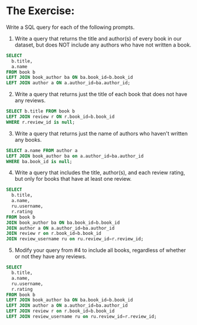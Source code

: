 # The Exercise:

Write a SQL query for each of the following prompts.

1. Write a query that returns the title and author(s) of every book in our dataset, but does NOT include any authors who have not written a book.

```sql
SELECT 
  b.title, 
  a.name
FROM book b
LEFT JOIN book_author ba ON ba.book_id=b.book_id
LEFT JOIN author a ON a.author_id=ba.author_id;
```

2. Write a query that returns just the title of each book that does not have any reviews.

```sql
SELECT b.title FROM book b
LEFT JOIN review r ON r.book_id=b.book_id
WHERE r.review_id is null;
```

3. Write a query that returns just the name of authors who haven't written any books.

```sql
SELECT a.name FROM author a
LEFT JOIN book_author ba on a.author_id=ba.author_id
WHERE ba.book_id is null;
```

4. Write a query that includes the title, author(s), and each review rating, but only for books that have at least one review.

```sql
SELECT 
  b.title, 
  a.name,
  ru.username,
  r.rating
FROM book b
JOIN book_author ba ON ba.book_id=b.book_id
JOIN author a ON a.author_id=ba.author_id
JOIN review r on r.book_id=b.book_id
JOIN review_username ru on ru.review_id=r.review_id;
```

5. Modify your query from #4 to include all books, regardless of whether or not they have any reviews.


```sql
SELECT 
  b.title, 
  a.name,
  ru.username,
  r.rating
FROM book b
LEFT JOIN book_author ba ON ba.book_id=b.book_id
LEFT JOIN author a ON a.author_id=ba.author_id
LEFT JOIN review r on r.book_id=b.book_id
LEFT JOIN review_username ru on ru.review_id=r.review_id;
```
